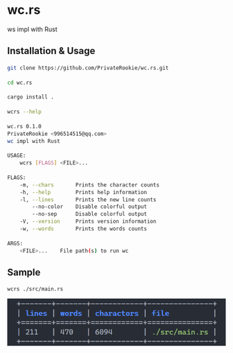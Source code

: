 # wc.rs
ws impl with Rust

## Installation & Usage

```bash
git clone https://github.com/PrivateRookie/wc.rs.git

cd wc.rs

cargo install .

wcrs --help

wc.rs 0.1.0
PrivateRookie <996514515@qq.com>
wc impl with Rust

USAGE:
    wcrs [FLAGS] <FILE>...

FLAGS:
    -m, --chars       Prints the character counts
    -h, --help        Prints help information
    -l, --lines       Prints the new line counts
        --no-color    Disable colorful output
        --no-sep      Disable colorful output
    -V, --version     Prints version information
    -w, --words       Prints the words counts

ARGS:
    <FILE>...    File path(s) to run wc
```

## Sample

```bash
wcrs ./src/main.rs
```

![default](./imgs/default.png)

